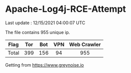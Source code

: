 
# Apache-Log4j-RCE-Attempt

Last update : 12/15/2021 04:00:07 UTC

The file contains 955 unique ip.

| Flag | Tor | Bot | VPN | Web Crawler|
| :---:   | :-: | :-: | :-: | :-: |
| Total | 399 | 156 | 94 | 955 |

Getting from https://www.greynoise.io